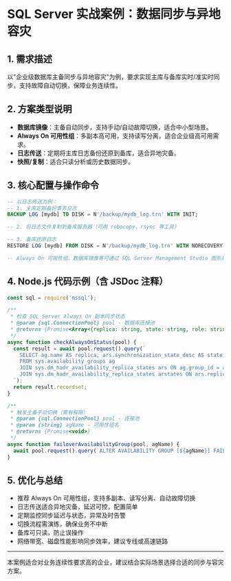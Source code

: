 # SQL Server 实战案例：数据同步与异地容灾

## 1. 需求描述
以"企业级数据库主备同步与异地容灾"为例，要求实现主库与备库实时/准实时同步，支持故障自动切换，保障业务连续性。

## 2. 方案类型说明
- **数据库镜像**：主备自动同步，支持手动/自动故障切换，适合中小型场景。
- **Always On 可用性组**：多副本高可用，支持读写分离，适合企业级高可用需求。
- **日志传送**：定期将主库日志备份还原到备库，适合异地灾备。
- **快照/复制**：适合只读分析或历史数据同步。

## 3. 核心配置与操作命令
```sql
-- 以日志传送为例：
-- 1. 主库定期备份事务日志
BACKUP LOG [mydb] TO DISK = N'/backup/mydb_log.trn' WITH INIT;

-- 2. 将日志文件复制到备库服务器（可用 robocopy、rsync 等工具）

-- 3. 备库还原日志
RESTORE LOG [mydb] FROM DISK = N'/backup/mydb_log.trn' WITH NORECOVERY;

-- Always On 可用性组、数据库镜像等可通过 SQL Server Management Studio 图形界面配置，或用 T-SQL 脚本实现。
```

## 4. Node.js 代码示例（含 JSDoc 注释）
```js
const sql = require('mssql');

/**
 * 检查 SQL Server Always On 副本同步状态
 * @param {sql.ConnectionPool} pool - 数据库连接池
 * @returns {Promise<Array<{replica: string, state: string, role: string}>>} 副本状态列表
 */
async function checkAlwaysOnStatus(pool) {
  const result = await pool.request().query(`
    SELECT ag.name AS replica, ars.synchronization_state_desc AS state, arstates.role_desc AS role
    FROM sys.availability_groups ag
    JOIN sys.dm_hadr_availability_replica_states ars ON ag.group_id = ars.group_id
    JOIN sys.dm_hadr_availability_replica_states arstates ON ars.replica_id = arstates.replica_id
  `);
  return result.recordset;
}

/**
 * 触发主备手动切换（需有权限）
 * @param {sql.ConnectionPool} pool - 连接池
 * @param {string} agName - 可用性组名
 * @returns {Promise<void>}
 */
async function failoverAvailabilityGroup(pool, agName) {
  await pool.request().query(`ALTER AVAILABILITY GROUP [${agName}] FAILOVER`);
}
```

## 5. 优化与总结
- 推荐 Always On 可用性组，支持多副本、读写分离、自动故障切换
- 日志传送适合异地灾备，延迟可控，配置简单
- 定期监控同步延迟与状态，异常及时告警
- 切换流程需演练，确保业务不中断
- 备库可只读，防止误操作
- 网络带宽、磁盘性能影响同步效率，建议专线或高速链路

---

本案例适合对业务连续性要求高的企业，建议结合实际场景选择合适的同步与容灾方案。 